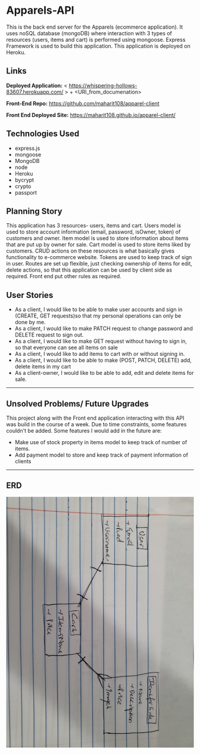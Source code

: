 # Apparels-API

This is the back end server for the Apparels (ecommerce application). It uses noSQL database (mongoDB) where interaction with 3 types of resources (users, items and cart) is performed using mongoose. Express Framework is used to build this application. This application is deployed on Heroku.

## Links

**Deployed Application:** < https://whispering-hollows-83607.herokuapp.com/ > + <URI_from_documenation>

**Front-End Repo:** <https://github.com/maharit108/apparel-client>

**Front End Deployed Site:** <https://maharit108.github.io/apparel-client/>

## Technologies Used
  - express.js
  - mongoose
  - MongoDB
  - node
  - Heroku
  - bycrypt
  - crypto
  - passport

## Planning Story
This application has 3 resources- users, items and cart. Users model is used to store account information (email, password, isOwner, token) of customers and owner. Item model is used to store information about items that are put up by owner for sale. Cart model is used to store items liked by customers. CRUD actions on these resources is what basically gives functionality to e-commerce website. Tokens are used to keep track of sign in user.
Routes are set up flexible, just checking ownership of items for edit, delete actions, so that this application can be used by client side as required. Front end put other rules as required.

## User Stories
  - As a client, I would like to be able to make user accounts and sign in (CREATE, GET requests)so that my personal operations can only be done by me.
  - As a client, I would like to make PATCH request to change password and DELETE request to sign out.
  - As a client, I would like to make GET request without having to sign in, so that everyone can see all items on sale
  - As a client, I would like to add items to cart with or without signing in.
  - As a client, I would like to be able to make (POST, PATCH, DELETE) add, delete items in my cart
  - As a client-owner, I would like to be able to add, edit and delete items for sale.
___
## Unsolved Problems/ Future Upgrades
This project along with the Front end application interacting with this API was build in the course of a week. Due to time constraints, some features couldn't be added. Some features I would add in the future are:
  - Make use of stock property in items model to keep track of number of items.
  - Add payment model to store and keep track of payment information of clients
___
## ERD
<img src='.\ERD.jpeg' />
